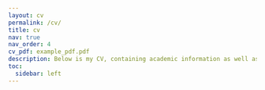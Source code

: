 ```yaml
---
layout: cv
permalink: /cv/
title: cv
nav: true
nav_order: 4
cv_pdf: example_pdf.pdf
description: Below is my CV, containing academic information as well as projects and awards. My resume can be seen by clicking the top right pdf button.
toc:
  sidebar: left
---
```

